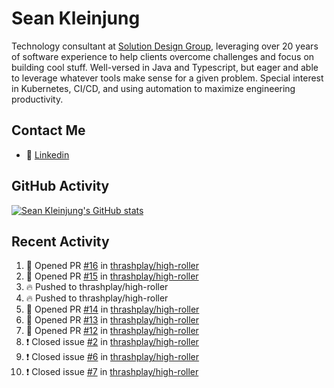 # Sean Kleinjung

Technology consultant at [Solution Design Group](https://solutiondesign.com/), leveraging over 20 years of software experience to help clients overcome challenges and focus on building cool stuff. Well-versed in Java and Typescript, but eager and able to leverage whatever tools make sense for a given problem. Special interest in Kubernetes, CI/CD, and using automation to maximize engineering productivity.

<!--
**skleinjung/skleinjung** is a ✨ _special_ ✨ repository because its `README.md` (this file) appears on your GitHub profile.

Here are some ideas to get you started:

- 🔭 I’m currently working on ...
- 🌱 I’m currently learning ...
- 👯 I’m looking to collaborate on ...
- 🤔 I’m looking for help with ...
- 💬 Ask me about ...
- 📫 How to reach me: ...
- 😄 Pronouns: ...
- ⚡ Fun fact: ...
-->

## Contact Me

<!-- - 💬 [Personal site](https://phatho-folio.now.sh/) -->
- 🔗 [Linkedin](https://www.linkedin.com/in/sean-kleinjung/)
<!-- - 📧 <a href="mailto:hohuuphat22@gmail.com">Email</a> -->

<!-- - 🤐 <a id="raw-url" href="https://nightly.link/DeKal/dekal-cv-v2/workflows/build/main/huuphatho_cv.zip">Latest Resume (.zip)</a>
- 📄 <a id="raw-url" href="https://raw.githubusercontent.com/DeKal/DeKal/master/cv/phathuuho_cv.pdf">Resume (Manually uploaded)</a> -->

## GitHub Activity

[![Sean Kleinjung's GitHub stats](https://github-readme-stats.vercel.app/api?username=skleinjung&show_icons=true&theme=dark&count_private=true)](https://github.com/skleinjung)

## Recent Activity
<!--START_SECTION:activity-->
1. 💪 Opened PR [#16](https://github.com/thrashplay/high-roller/pull/16) in [thrashplay/high-roller](https://github.com/thrashplay/high-roller)
2. 💪 Opened PR [#15](https://github.com/thrashplay/high-roller/pull/15) in [thrashplay/high-roller](https://github.com/thrashplay/high-roller)
3. 🔥 Pushed to thrashplay/high-roller
4. 🔥 Pushed to thrashplay/high-roller
5. 💪 Opened PR [#14](https://github.com/thrashplay/high-roller/pull/14) in [thrashplay/high-roller](https://github.com/thrashplay/high-roller)
6. 💪 Opened PR [#13](https://github.com/thrashplay/high-roller/pull/13) in [thrashplay/high-roller](https://github.com/thrashplay/high-roller)
7. 💪 Opened PR [#12](https://github.com/thrashplay/high-roller/pull/12) in [thrashplay/high-roller](https://github.com/thrashplay/high-roller)
8. ❗️ Closed issue [#2](https://github.com/thrashplay/high-roller/issues/2) in [thrashplay/high-roller](https://github.com/thrashplay/high-roller)
9. ❗️ Closed issue [#6](https://github.com/thrashplay/high-roller/issues/6) in [thrashplay/high-roller](https://github.com/thrashplay/high-roller)
10. ❗️ Closed issue [#7](https://github.com/thrashplay/high-roller/issues/7) in [thrashplay/high-roller](https://github.com/thrashplay/high-roller)
<!--END_SECTION:activity-->
